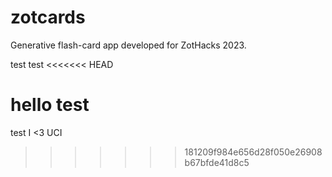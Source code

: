 # zotcards
Generative flash-card app developed for ZotHacks 2023.

test
test
<<<<<<< HEAD

hello
test
=======
test
I <3 UCI
>>>>>>> 181209f984e656d28f050e26908b67bfde41d8c5
